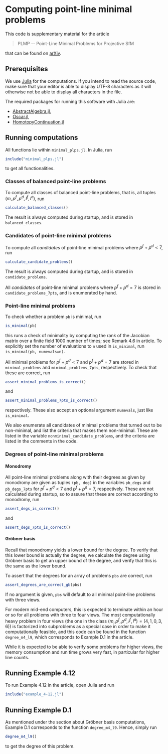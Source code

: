 # Computing point-line minimal problems

This code is supplementary material for the article

> PLMP -- Point-Line Minimal Problems for Projective SfM

that can be found on [arXiv](https://arxiv.org/abs/2503.04351).

## Prerequisites

We use [Julia](https://julialang.org/) for the computations.  If you intend to
read the source code, make sure that your editor is able to display UTF-8
characters as it will otherwise not be able to display all characters in the
file.

The required packages for running this software with Julia are:
- [AbstractAlgebra.jl](https://github.com/Nemocas/AbstractAlgebra.jl/),
- [Oscar.jl](https://github.com/oscar-system/Oscar.jl),
- [HomotopyContinuation.jl](https://github.com/JuliaHomotopyContinuation/HomotopyContinuation.jl)

## Running computations

All functions lie within `minimal_plps.jl`.  In Julia, run
```julia
include("minimal_plps.jl")
```
to get all functionalities.

### Classes of balanced point-line problems

To compute all classes of balanced point-line problems, that is, all tuples
$(m, p^f, p^d, l^f, l^a)$, run
```julia
calculate_balanced_classes()
```
The result is always computed during startup, and is stored in
`balanced_classes`.

### Candidates of point-line minimal problems

To compute all *candidates* of point-line minimal problems where
$p^f + p^d < 7$, run
```julia
calculate_candidate_problems()
```
The result is always computed during startup, and is stored in
`candidate_problems`.

All *candidates* of point-line minimal problems where $p^f + p^d = 7$ is stored
in `candidate_problems_7pts`, and is enumerated by hand.

### Point-line minimal problems

To check whether a problem `pb` is minimal, run
```julia
is_minimal(pb)
```
this runs a check of minimality by computing the rank of the Jacobian matrix
over a finite field 1000 number of times; see Remark 4.6 in article.  To
explicitly set the number of evaluations to `n` used in `is_minimal`, run
`is_minimal(pb, numevals=n)`.

All minimal problems for $p^f + p^d < 7$ and $p^f + p^d = 7$ are stored in
`minimal_problems` and `minimal_problems_7pts`, respectively.  To check that
these are correct, run
```julia
assert_minimal_problems_is_correct()
```
and
```julia
assert_minimal_problems_7pts_is_correct()
```
respectively.  These also accept an optional argument `numevals`, just like
`is_minimal`.

We also enumerate all candidates of minimal problems that turned out to be
non-minimal, and list the criteria that makes them non-minimal.  These are
listed in the variable `nonminimal_candidate_problems`, and the criteria are
listed in the comments in the code.

### Degrees of point-line minimal problems

#### Monodromy

All point-line minimal problems along with their degrees as given by monodromy
are given as tuples `(pb, deg)` in the variables `pb_degs` and `pb_degs_7pts`
for $p^f + p^d < 7$ and $p^f + p^d = 7$, respectively.  These are not
calculated during startup, so to assure that these are correct according to
monodromy, run
```julia
assert_degs_is_correct()
```
and
```julia
assert_degs_7pts_is_correct()
```

#### Gröbner basis

Recall that monodromy yields a lower bound for the degree.  To verify that this
lower bound is actually the degree, we calculate the degree using Gröbner basis
to get an upper bound of the degree, and verify that this is the same as the
lower bound.

To assert that the degrees for an array of problems `pbs` are correct, run
```julia
assert_degrees_are_correct_gb(pbs)
```
If no argument is given, `pbs` will default to all minimal point-line problems
with three views.

For modern mid-end computers, this is expected to terminate within an hour or
so for all problems with three to four views.  The most computationally heavy
problem in four views (the one in the class
$(m, p^f, p^d, l^f, l^a) = (4, 1, 0, 3, 6)$) is factorized into subproblems as
a special case in order to make it computationally feasible, and this code can
be found in the function `degree_m4_l9`, which corresponds to Example D.1 in
the article.

While it is expected to be able to verify some problems for higher views, the
memory consumption and run time grows very fast, in particular for higher line
counts.

## Running Example 4.12

To run Example 4.12 in the article, open Julia and run
```julia
include("example_4-12.jl")
```

## Running Example D.1

As mentioned under the section about Gröbner basis computations, Example D.1
corresponds to the function `degree_m4_l9`.  Hence, simply run
```julia
degree_m4_l9()
```
to get the degree of this problem.
